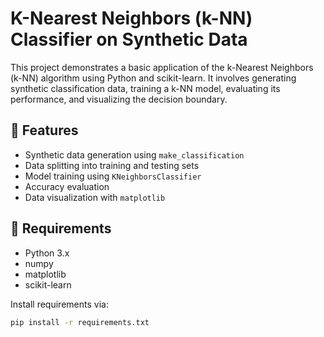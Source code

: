 # K-Nearest Neighbors (k-NN) Classifier on Synthetic Data

This project demonstrates a basic application of the k-Nearest Neighbors (k-NN) algorithm using Python and scikit-learn. It involves generating synthetic classification data, training a k-NN model, evaluating its performance, and visualizing the decision boundary.

## 📌 Features

- Synthetic data generation using `make_classification`
- Data splitting into training and testing sets
- Model training using `KNeighborsClassifier`
- Accuracy evaluation
- Data visualization with `matplotlib`

## 🔧 Requirements

- Python 3.x
- numpy
- matplotlib
- scikit-learn

Install requirements via:

```bash
pip install -r requirements.txt
